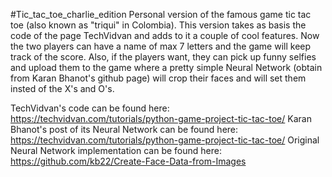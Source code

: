 #Tic_tac_toe_charlie_edition
Personal version of the famous game tic tac toe (also known as "triqui" in Colombia). This version takes as basis the code of the page TechVidvan and adds to it a couple of cool features. Now the two players can have a name of max 7 letters and the game will keep track of the score. Also, if the players want, they can pick up funny selfies and upload them to the game where a pretty simple Neural Network (obtain from Karan Bhanot's github page) will crop their faces and will set them insted of the X's and O's.


TechVidvan's code can be found here: https://techvidvan.com/tutorials/python-game-project-tic-tac-toe/
Karan Bhanot's post of its Neural Network can be found here: https://techvidvan.com/tutorials/python-game-project-tic-tac-toe/
Original Neural Network implementation can be found here: https://github.com/kb22/Create-Face-Data-from-Images

